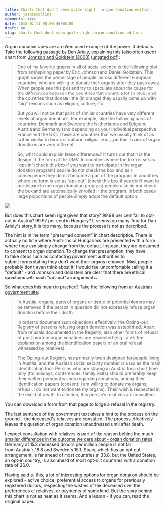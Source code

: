 ```yaml
---
title: Charts that don't seem quite right - organ donation edition
author: jasonacollins
comments: true
date: 2015-02-11 08:00:46+00:00
draft: no
slug: charts-that-dont-seem-quite-right-organ-donation-edition
---
```


Organ donation rates are an often used example of the power of defaults. Take the [following passage by Dan Ariely](http://freakonomics.com/2008/04/08/how-much-progress-have-psychology-and-psychiatry-really-made-a-freakonomics-quorum/), explaining this (also often used) chart from [Johnson and Goldstein (2003)](http://www.sciencemag.org/content/302/5649/1338) ([ungated pdf](http://www.dangoldstein.com/papers/DefaultsScience.pdf)):

>One of my favorite graphs in all of social science is the following plot from an inspiring paper by Eric Johnson and Daniel Goldstein. This graph shows the percentage of people, across different European countries, who are willing to donate their organs after they pass away. When people see this plot and try to speculate about the cause for the differences between the countries that donate a lot (in blue) and the countries that donate little (in orange) they usually come up with “big” reasons such as religion, culture, etc.
>
>But you will notice that pairs of similar countries have very different levels of organ donations. For example, take the following pairs of countries: Denmark and Sweden; the Netherlands and Belgium; Austria and Germany (and depending on your individual perspective France and the UK). These are countries that we usually think of as rather similar in terms of culture, religion, etc., yet their levels of organ donations are very different.
>
>So, what could explain these differences? It turns out that it is the design of the form at the DMV. In countries where the form is set as “opt-in” (check this box if you want to participate in the organ donation program) people do not check the box and as a consequence they do not become a part of the program. In countries where the form is set as “opt-out” (check this box if you don’t want to participate in the organ donation program) people also do not check the box and are automatically enrolled in the program. In both cases large proportions of people simply adopt the default option.

![](/img/johnson-and-goldstein-2003.png)

But does this chart seem right given that story? 99.98 per cent fail to opt-out in Austria? 99.97 per cent in Hungary? It seems too many. And for Dan Ariely's story, it is too many, because the process is not as described.

The hint is in the term "presumed consent" in chart description. There is actually no time where Austrians or Hungarians are presented with a form where they can simply change from the default. Instead, they are presumed to consent to organ donation. To change that presumption, they have to take steps such as contacting government authorities to submit forms stating they don't want their organs removed. Most people probably don't even think about it. I would feel uncomfortable calling it a "default" - and Johnson and Goldstein are clear that there are ethical questions with such "opt-out" arrangements.

So what does this mean in practice? Take the following from [an Austrian government site](http://www.goeg.at/en/Opting-out-Registry):

>In Austria, organs, parts of organs or tissue of potential donors may be removed if the person in question did not expressly refuse organ donation before their death.
>
>In order to document such objections effectively, the Opting-out Registry of persons refusing organ donation was established. Apart from refusals documented in the Registry, also other forms of refusal of post-mortem organ donations are respected (e.g., a written explanation among the identification papers or an oral refusal witnessed by relatives).
>
>The Opting-out Registry has primarily been designed for people living in Austria, and the Austrian social security number is used as the main identification tool. Persons who are staying in Austria for a short time only (for holidays, conferences, family visits) should preferably keep their written personal wishes regarding donations, among their identification papers (consent: I am willing to donate my organs; refusal: I do not want to donate my organs). Their wish is respected in the event of death. In addition, this person’s relatives are consulted.

You can download a form from that page to lodge a refusal in the registry.

The last sentence of the government text gives a hint to the process on the ground - the deceased's relatives are consulted. The process effectively leaves the question of organ donation unaddressed until after death.

I expect consultation with relatives is part of the reason behind the much [smaller differences in the outcome we care about - organ donation rates](http://en.wikipedia.org/wiki/International_organ_donor_rates#Europe). Germany at 15.3 deceased donors per million people is not far from Austria's 18.8 and Sweden's 15.1. Spain, which has an opt-out arrangement, is far ahead of most countries at 33.8, but the United States, an opt-in country, is also ahead of most opt-out countries with a donation rate of 26.0.

Having said all this, a lot of interesting options for organ donation should be explored - active choice, preferential access to organs for previously registered donors, respecting the wishes of the deceased over the preferences of relatives, or payments of some kind. But the story behind this chart is not as neat as it seems. And a lesson - if you can, read the original paper.